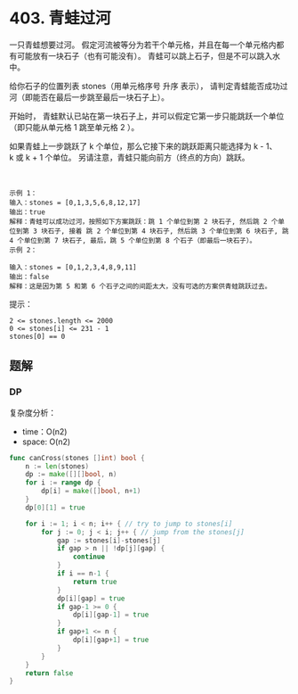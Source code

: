 # 403. 青蛙过河

一只青蛙想要过河。 假定河流被等分为若干个单元格，并且在每一个单元格内都有可能放有一块石子（也有可能没有）。 青蛙可以跳上石子，但是不可以跳入水中。

给你石子的位置列表 stones（用单元格序号 升序 表示）， 请判定青蛙能否成功过河（即能否在最后一步跳至最后一块石子上）。

开始时， 青蛙默认已站在第一块石子上，并可以假定它第一步只能跳跃一个单位（即只能从单元格 1 跳至单元格 2 ）。

如果青蛙上一步跳跃了 k 个单位，那么它接下来的跳跃距离只能选择为 k - 1、k 或 k + 1 个单位。 另请注意，青蛙只能向前方（终点的方向）跳跃。

 

```
示例 1：
输入：stones = [0,1,3,5,6,8,12,17]
输出：true
解释：青蛙可以成功过河，按照如下方案跳跃：跳 1 个单位到第 2 块石子, 然后跳 2 个单位到第 3 块石子, 接着 跳 2 个单位到第 4 块石子, 然后跳 3 个单位到第 6 块石子, 跳 4 个单位到第 7 块石子, 最后，跳 5 个单位到第 8 个石子（即最后一块石子）。
示例 2：

输入：stones = [0,1,2,3,4,8,9,11]
输出：false
解释：这是因为第 5 和第 6 个石子之间的间距太大，没有可选的方案供青蛙跳跃过去。
```

提示：
```
2 <= stones.length <= 2000
0 <= stones[i] <= 231 - 1
stones[0] == 0
```

## 题解
### DP
复杂度分析：
- time：O(n2)
- space: O(n2)

```go
func canCross(stones []int) bool {
    n := len(stones)
    dp := make([][]bool, n)
    for i := range dp {
        dp[i] = make([]bool, n+1)
    }
    dp[0][1] = true

    for i := 1; i < n; i++ { // try to jump to stones[i]
        for j := 0; j < i; j++ { // jump from the stones[j]
            gap := stones[i]-stones[j]
            if gap > n || !dp[j][gap] {
                continue
            }
            if i == n-1 {
                return true
            }
            dp[i][gap] = true
            if gap-1 >= 0 {
                dp[i][gap-1] = true
            }
            if gap+1 <= n {
                dp[i][gap+1] = true
            }
        }
    }
    return false
}
```
